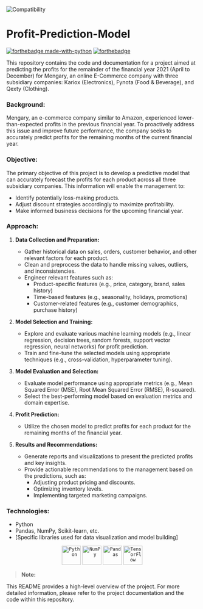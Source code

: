 ![Compatibility](https://img.shields.io/badge/compatible%20with-python3.9.x-blue.svg)
# Profit-Prediction-Model

[![forthebadge made-with-python](http://ForTheBadge.com/images/badges/made-with-python.svg)](https://www.python.org/)
[![forthebadge](https://forthebadge.com/images/badges/built-with-love.svg)](https://forthebadge.com)


This repository contains the code and documentation for a project aimed at predicting the profits for the remainder of the financial year 2021 (April to December) for Mengary, an online E-Commerce company with three subsidiary companies: Kariox (Electronics), Fynota (Food & Beverage), and Qexty (Clothing).

### **Background:**

Mengary, an e-commerce company similar to Amazon, experienced lower-than-expected profits in the previous financial year. To proactively address this issue and improve future performance, the company seeks to accurately predict profits for the remaining months of the current financial year. 

### **Objective:**

The primary objective of this project is to develop a predictive model that can accurately forecast the profits for each product across all three subsidiary companies. This information will enable the management to:

* Identify potentially loss-making products.
* Adjust discount strategies accordingly to maximize profitability.
* Make informed business decisions for the upcoming financial year.

### **Approach:**

1. **Data Collection and Preparation:**
   - Gather historical data on sales, orders, customer behavior, and other relevant factors for each product.
   - Clean and preprocess the data to handle missing values, outliers, and inconsistencies.
   - Engineer relevant features such as:
      - Product-specific features (e.g., price, category, brand, sales history)
      - Time-based features (e.g., seasonality, holidays, promotions)
      - Customer-related features (e.g., customer demographics, purchase history)

2. **Model Selection and Training:**
   - Explore and evaluate various machine learning models (e.g., linear regression, decision trees, random forests, support vector regression, neural networks) for profit prediction.
   - Train and fine-tune the selected models using appropriate techniques (e.g., cross-validation, hyperparameter tuning).

3. **Model Evaluation and Selection:**
   - Evaluate model performance using appropriate metrics (e.g., Mean Squared Error (MSE), Root Mean Squared Error (RMSE), R-squared).
   - Select the best-performing model based on evaluation metrics and domain expertise.

4. **Profit Prediction:**
   - Utilize the chosen model to predict profits for each product for the remaining months of the financial year.

5. **Results and Recommendations:**
   - Generate reports and visualizations to present the predicted profits and key insights.
   - Provide actionable recommendations to the management based on the predictions, such as:
      - Adjusting product pricing and discounts.
      - Optimizing inventory levels.
      - Implementing targeted marketing campaigns.

### **Technologies:**

* Python
* Pandas, NumPy, Scikit-learn, etc.
* [Specific libraries used for data visualization and model building]
  
<div align="center">
	<code><img width="50" src="https://user-images.githubusercontent.com/25181517/183423507-c056a6f9-1ba8-4312-a350-19bcbc5a8697.png" alt="Python" title="Python"/></code>
	<code><img width="50" src="https://github.com/marwin1991/profile-technology-icons/assets/76012086/4ec200c2-acdf-4c42-b419-cd49cba3d09f" alt="NumPy" title="NumPy"/></code>
	<code><img width="50" src="https://github.com/marwin1991/profile-technology-icons/assets/76012086/24b02d77-2f28-43c7-b5d6-e15e3395851b" alt="Pandas" title="Pandas"/></code>
	<code><img width="50" src="https://user-images.githubusercontent.com/25181517/223639822-2a01e63a-a7f9-4a39-8930-61431541bc06.png" alt="TensorFlow" title="TensorFlow"/></code>
</div>

> **Note:**

This README provides a high-level overview of the project. For more detailed information, please refer to the project documentation and the code within this repository.
